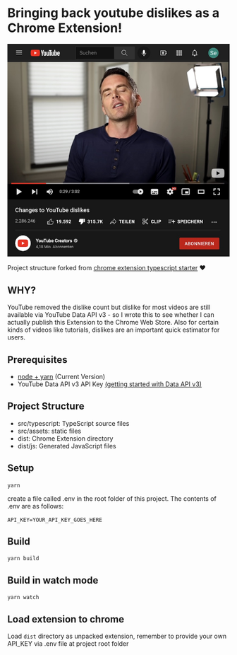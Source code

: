 # Bringing back youtube dislikes as a Chrome Extension!
![me disliking and mocking youtubes video announcing changes to dislikes](lmao_yt.jpg)

Project structure forked from [chrome extension typescript starter](https://github.com/chibat/chrome-extension-typescript-starter) ♥️

## WHY?

YouTube removed the dislike count but dislike for most videos are still available via YouTube Data API v3 - so I wrote this to see whether I can actually publish this Extension to the Chrome Web Store. Also for certain kinds of videos like tutorials, dislikes are an important quick estimator for users. 

## Prerequisites

* [node + yarn](https://nodejs.org/) (Current Version)
* YouTube Data API v3 API Key [(getting started with Data API v3)](https://developers.google.com/youtube/v3/getting-started)

## Project Structure

* src/typescript: TypeScript source files
* src/assets: static files
* dist: Chrome Extension directory
* dist/js: Generated JavaScript files

## Setup

```
yarn
```

create a file called .env in the root folder of this project. The contents of .env are as follows:
```
API_KEY=YOUR_API_KEY_GOES_HERE
```

## Build

```
yarn build
```

## Build in watch mode

```
yarn watch
```

## Load extension to chrome

Load `dist` directory as unpacked extension, remember to provide your own API_KEY via .env file at project root folder
